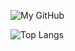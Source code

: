 ![My GitHub](https://github-readme-stats.vercel.app/api?username=Donaim&count_private=true&show_icons=true&theme=buefy&include_all_commits=true)

![Top Langs](https://github-readme-stats.vercel.app/api/top-langs/?username=Donaim&langs_count=8)

